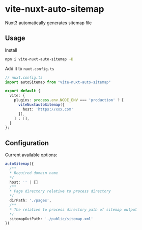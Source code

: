 # vite-nuxt-auto-sitemap
Nuxt3 automatically generates sitemap file

## Usage

Install

```bash
npm i vite-nuxt-auto-sitemap -D
```

Add it to `nuxt.config.ts`

```ts
// nuxt.config.ts
import autoSitemap from "vite-nuxt-auto-sitemap"

export default {
  vite: {
    plugins: process.env.NODE_ENV === 'production' ? [
      viteNuxtautoSitemap({
        host: 'https://xxx.com'
      }),
    ] : [],
  }
};

```

## Configuration

Current available options:

```ts
autoSitemap({
  /**
  * Required domain name
  */
  host: '' | []
  /**
  * Page directory relative to process directory
  */
  dirPath: './pages',
  /**
  * The relative to process directory path of sitemap output
  */
  sitemapOutPath: './public/sitemap.xml'
})
```
